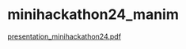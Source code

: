 # minihackathon24_manim
[presentation_minihackathon24.pdf](https://github.com/kento2247/minihackathon24_manim/files/14616453/presentation_minihackathon24.pdf)
